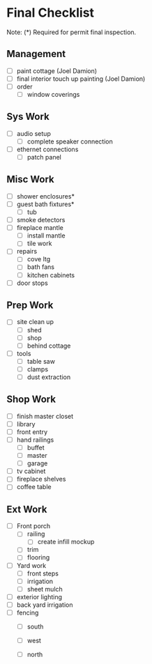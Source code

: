 # Final Checklist

Note: (*) Required for permit final inspection.

## Management

- [ ] paint cottage (Joel Damion)
- [ ] final interior touch up painting (Joel Damion)
- [ ] order
  - [ ] window coverings

## Sys Work

- [ ] audio setup
  - [ ] complete speaker connection
- [ ] ethernet connections
  - [ ] patch panel

## Misc Work

- [ ] shower enclosures*
- [ ] guest bath fixtures*
  - [ ] tub
- [ ] smoke detectors
- [ ] fireplace mantle
  - [ ] install mantle
  - [ ] tile work
- [ ] repairs
  - [ ] cove ltg
  - [ ] bath fans
  - [ ] kitchen cabinets
- [ ] door stops

## Prep Work

- [ ] site clean up
  - [ ] shed
  - [ ] shop
  - [ ] behind cottage
- [ ] tools
  - [ ] table saw
  - [ ] clamps
  - [ ] dust extraction

## Shop Work

- [ ] finish master closet
- [ ] library
- [ ] front entry
- [ ] hand railings
  - [ ] buffet
  - [ ] master
  - [ ] garage
- [ ] tv cabinet
- [ ] fireplace shelves
- [ ] coffee table

## Ext Work

- [ ] Front porch 
  - [ ] railing
     - [ ] create infill mockup
  - [ ] trim
  - [ ] flooring
- [ ] Yard work
  - [ ] front steps
  - [ ] irrigation
  - [ ] sheet mulch
- [ ] exterior lighting
- [ ] back yard irrigation
- [ ] fencing
  - [ ] south
  - [ ] west
  - [ ] north



